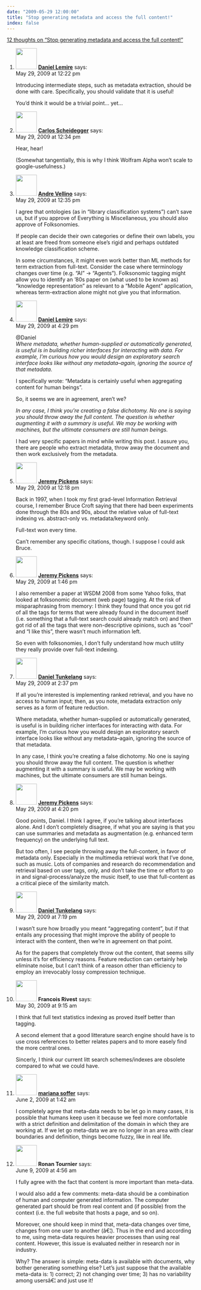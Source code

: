 ```yaml
---
date: "2009-05-29 12:00:00"
title: "Stop generating metadata and access the full content!"
index: false
---
```


[12 thoughts on &ldquo;Stop generating metadata and access the full content!&rdquo;](/lemire/blog/2009/05-29-stop-generating-metadata-and-access-the-full-content-instead)

<ol class="comment-list">
<li id="comment-50939" class="comment byuser comment-author-lemire bypostauthor even thread-even depth-1">
<div class="comment-author vcard">
<img alt src="https://secure.gravatar.com/avatar/2ca999bef9535950f5b84281a4dab006?s=56&#038;d=mm&#038;r=g" srcset="https://secure.gravatar.com/avatar/2ca999bef9535950f5b84281a4dab006?s=112&#038;d=mm&#038;r=g 2x" class="avatar avatar-56 photo" height="56" width="56" decoding="async" /> <b class="fn"><a href="https://lemire.me/blog/" class="url" rel="ugc">Daniel Lemire</a></b> <span class="says">says:</span> </div>
<div class="comment-metadata"><time datetime="2009-05-29T12:22:56+00:00">May 29, 2009 at 12:22 pm</time></a> </div>
<div class="comment-content">
<p>Introducing intermediate steps, such as metadata extraction, should be done with care. Specifically, you should validate that it is useful!</p>
<p>You&rsquo;d think it would be a trivial point&#8230; yet&#8230;</p>
</div>
</li>
<li id="comment-50940" class="comment odd alt thread-odd thread-alt depth-1">
<div class="comment-author vcard">
<img alt src="https://secure.gravatar.com/avatar/c2bec02e8103bede57545b00b47d6953?s=56&#038;d=mm&#038;r=g" srcset="https://secure.gravatar.com/avatar/c2bec02e8103bede57545b00b47d6953?s=112&#038;d=mm&#038;r=g 2x" class="avatar avatar-56 photo" height="56" width="56" decoding="async" /> <b class="fn"><a href="https://carlosscheidegger.wordpress.com/" class="url" rel="ugc external nofollow">Carlos Scheidegger</a></b> <span class="says">says:</span> </div>
<div class="comment-metadata"><time datetime="2009-05-29T12:34:00+00:00">May 29, 2009 at 12:34 pm</time></a> </div>
<div class="comment-content">
<p>Hear, hear!</p>
<p>(Somewhat tangentially, this is why I think Wolfram Alpha won&rsquo;t scale to google-usefulness.)</p>
</div>
</li>
<li id="comment-50941" class="comment even thread-even depth-1">
<div class="comment-author vcard">
<img alt src="https://secure.gravatar.com/avatar/8e2e3a01bf33747391457d97e0df832b?s=56&#038;d=mm&#038;r=g" srcset="https://secure.gravatar.com/avatar/8e2e3a01bf33747391457d97e0df832b?s=112&#038;d=mm&#038;r=g 2x" class="avatar avatar-56 photo" height="56" width="56" loading="lazy" decoding="async" /> <b class="fn"><a href="https://synthese.wordpress.com/" class="url" rel="ugc external nofollow">Andre Vellino</a></b> <span class="says">says:</span> </div>
<div class="comment-metadata"><time datetime="2009-05-29T12:35:28+00:00">May 29, 2009 at 12:35 pm</time></a> </div>
<div class="comment-content">
<p>I agree that ontologies (as in &ldquo;library classification systems&rdquo;) can&rsquo;t save us, but if you approve of Everything is Miscellaneous, you should also approve of Folksonomies.</p>
<p>If people can decide their own categories or define their own labels, you at least are freed from someone else&rsquo;s rigid and perhaps outdated knowledge classification scheme. </p>
<p>In some circumstances, it might even work better than ML methods for term extraction from full-text. Consider the case where terminology changes over time (e.g. &ldquo;AI&rdquo; -&gt; &ldquo;Agents&rdquo;). Folksonomic tagging might allow you to identify an &rsquo;80s paper on (what used to be known as) &ldquo;knowledge representation&rdquo; as relevant to a &ldquo;Mobile Agent&rdquo; application, whereas term-extraction alone might not give you that information.</p>
</div>
</li>
<li id="comment-50945" class="comment byuser comment-author-lemire bypostauthor odd alt thread-odd thread-alt depth-1">
<div class="comment-author vcard">
<img alt src="https://secure.gravatar.com/avatar/2ca999bef9535950f5b84281a4dab006?s=56&#038;d=mm&#038;r=g" srcset="https://secure.gravatar.com/avatar/2ca999bef9535950f5b84281a4dab006?s=112&#038;d=mm&#038;r=g 2x" class="avatar avatar-56 photo" height="56" width="56" loading="lazy" decoding="async" /> <b class="fn"><a href="https://lemire.me/blog/" class="url" rel="ugc">Daniel Lemire</a></b> <span class="says">says:</span> </div>
<div class="comment-metadata"><time datetime="2009-05-29T16:29:40+00:00">May 29, 2009 at 4:29 pm</time></a> </div>
<div class="comment-content">
<p>@Daniel<br/>
<i> Where metadata, whether human-supplied or automatically generated, is useful is in building richer interfaces for interacting with data. For example, I&rsquo;m curious how you would design an exploratory search interface looks like without any metadata&#8211;again, ignoring the source of that metadata.</i></p>
<p>I specifically wrote: &ldquo;Metadata is certainly useful when aggregating content for human beings&rdquo;.</p>
<p>So, it seems we are in agreement, aren&rsquo;t we?</p>
<p><i> In any case, I think you&rsquo;re creating a false dichotomy. No one is saying you should throw away the full content. The question is whether augmenting it with a summary is useful. We may be working with machines, but the ultimate consumers are still human beings.</i></p>
<p>I had very specific papers in mind while writing this post. I assure you, there are people who extract metadata, throw away the document and then work exclusively from the metadata.</p>
</div>
</li>
<li id="comment-50938" class="comment even thread-even depth-1">
<div class="comment-author vcard">
<img alt src="https://secure.gravatar.com/avatar/a05d00c7d0b4dba76793b2dae0644bb0?s=56&#038;d=mm&#038;r=g" srcset="https://secure.gravatar.com/avatar/a05d00c7d0b4dba76793b2dae0644bb0?s=112&#038;d=mm&#038;r=g 2x" class="avatar avatar-56 photo" height="56" width="56" loading="lazy" decoding="async" /> <b class="fn"><a href="http://irgupf.com" class="url" rel="ugc external nofollow">Jeremy Pickens</a></b> <span class="says">says:</span> </div>
<div class="comment-metadata"><time datetime="2009-05-29T12:18:09+00:00">May 29, 2009 at 12:18 pm</time></a> </div>
<div class="comment-content">
<p>Back in 1997, when I took my first grad-level Information Retrieval course, I remember Bruce Croft saying that there had been experiments done through the 80s and 90s, about the relative value of full-text indexing vs. abstract-only vs. metadata/keyword only.</p>
<p>Full-text won every time. </p>
<p>Can&rsquo;t remember any specific citations, though. I suppose I could ask Bruce.</p>
</div>
</li>
<li id="comment-50942" class="comment odd alt thread-odd thread-alt depth-1">
<div class="comment-author vcard">
<img alt src="https://secure.gravatar.com/avatar/a05d00c7d0b4dba76793b2dae0644bb0?s=56&#038;d=mm&#038;r=g" srcset="https://secure.gravatar.com/avatar/a05d00c7d0b4dba76793b2dae0644bb0?s=112&#038;d=mm&#038;r=g 2x" class="avatar avatar-56 photo" height="56" width="56" loading="lazy" decoding="async" /> <b class="fn"><a href="http://irgupf.com" class="url" rel="ugc external nofollow">Jeremy Pickens</a></b> <span class="says">says:</span> </div>
<div class="comment-metadata"><time datetime="2009-05-29T13:46:40+00:00">May 29, 2009 at 1:46 pm</time></a> </div>
<div class="comment-content">
<p>I also remember a paper at WSDM 2008 from some Yahoo folks, that looked at folksonomic document (web page) tagging. At the risk of misparaphrasing from memory: I think they found that once you got rid of all the tags for terms that were already found in the document itself (i.e. something that a full-text search could already match on) and then got rid of all the tags that were non-descriptive opinions, such as &ldquo;cool&rdquo; and &ldquo;I like this&rdquo;, there wasn&rsquo;t much information left. </p>
<p>So even with folksonomies, I don&rsquo;t fully understand how much utility they really provide over full-text indexing.</p>
</div>
</li>
<li id="comment-50943" class="comment even thread-even depth-1">
<div class="comment-author vcard">
<img alt src="https://secure.gravatar.com/avatar/e9a1ce0b75918ac8c05ae1e83ebeab69?s=56&#038;d=mm&#038;r=g" srcset="https://secure.gravatar.com/avatar/e9a1ce0b75918ac8c05ae1e83ebeab69?s=112&#038;d=mm&#038;r=g 2x" class="avatar avatar-56 photo" height="56" width="56" loading="lazy" decoding="async" /> <b class="fn"><a href="http://thenoisychannel.com/" class="url" rel="ugc external nofollow">Daniel Tunkelang</a></b> <span class="says">says:</span> </div>
<div class="comment-metadata"><time datetime="2009-05-29T14:37:12+00:00">May 29, 2009 at 2:37 pm</time></a> </div>
<div class="comment-content">
<p>If all you&rsquo;re interested is implementing ranked retrieval, and you have no access to human input; then, as you note, metadata extraction only serves as a form of feature reduction. </p>
<p>Where metadata, whether human-supplied or automatically generated, is useful is in building richer interfaces for interacting with data. For example, I&rsquo;m curious how you would design an exploratory search interface looks like without any metadata&#8211;again, ignoring the source of that metadata.</p>
<p>In any case, I think you&rsquo;re creating a false dichotomy. No one is saying you should throw away the full content. The question is whether augmenting it with a summary is useful. We may be working with machines, but the ultimate consumers are still human beings.</p>
</div>
</li>
<li id="comment-50944" class="comment odd alt thread-odd thread-alt depth-1">
<div class="comment-author vcard">
<img alt src="https://secure.gravatar.com/avatar/a05d00c7d0b4dba76793b2dae0644bb0?s=56&#038;d=mm&#038;r=g" srcset="https://secure.gravatar.com/avatar/a05d00c7d0b4dba76793b2dae0644bb0?s=112&#038;d=mm&#038;r=g 2x" class="avatar avatar-56 photo" height="56" width="56" loading="lazy" decoding="async" /> <b class="fn"><a href="http://irgupf.com" class="url" rel="ugc external nofollow">Jeremy Pickens</a></b> <span class="says">says:</span> </div>
<div class="comment-metadata"><time datetime="2009-05-29T16:20:21+00:00">May 29, 2009 at 4:20 pm</time></a> </div>
<div class="comment-content">
<p>Good points, Daniel. I think I agree, if you&rsquo;re talking about interfaces alone. And I don&rsquo;t completely disagree, if what you are saying is that you can use summaries and metadata as augmentation (e.g. enhanced term frequency) on the underlying full text. </p>
<p>But too often, I see people throwing away the full-content, in favor of metadata only. Especially in the multimedia retrieval work that I&rsquo;ve done, such as music. Lots of companies and research do recommendation and retrieval based on user tags, only, and don&rsquo;t take the time or effort to go in and signal-process/analyze the music itself, to use that full-content as a critical piece of the similarity match.</p>
</div>
</li>
<li id="comment-50946" class="comment even thread-even depth-1">
<div class="comment-author vcard">
<img alt src="https://secure.gravatar.com/avatar/e9a1ce0b75918ac8c05ae1e83ebeab69?s=56&#038;d=mm&#038;r=g" srcset="https://secure.gravatar.com/avatar/e9a1ce0b75918ac8c05ae1e83ebeab69?s=112&#038;d=mm&#038;r=g 2x" class="avatar avatar-56 photo" height="56" width="56" loading="lazy" decoding="async" /> <b class="fn"><a href="http://thenoisychannel.com/" class="url" rel="ugc external nofollow">Daniel Tunkelang</a></b> <span class="says">says:</span> </div>
<div class="comment-metadata"><time datetime="2009-05-29T19:19:19+00:00">May 29, 2009 at 7:19 pm</time></a> </div>
<div class="comment-content">
<p>I wasn&rsquo;t sure how broadly you meant &ldquo;aggregating content&rdquo;, but if that entails any processing that might improve the ability of people to interact with the content, then we&rsquo;re in agreement on that point.</p>
<p>As for the papers that completely throw out the content, that seems silly unless it&rsquo;s for efficiency reasons. Feature reduction can certainly help eliminate noise, but I can&rsquo;t think of a reason other than efficiency to employ an irrevocably lossy compression technique.</p>
</div>
</li>
<li id="comment-50947" class="comment odd alt thread-odd thread-alt depth-1">
<div class="comment-author vcard">
<img alt src="https://secure.gravatar.com/avatar/227dcc8c79584bb4af4f6a463c1aa6f7?s=56&#038;d=mm&#038;r=g" srcset="https://secure.gravatar.com/avatar/227dcc8c79584bb4af4f6a463c1aa6f7?s=112&#038;d=mm&#038;r=g 2x" class="avatar avatar-56 photo" height="56" width="56" loading="lazy" decoding="async" /> <b class="fn">Francois Rivest</b> <span class="says">says:</span> </div>
<div class="comment-metadata"><time datetime="2009-05-30T09:15:47+00:00">May 30, 2009 at 9:15 am</time></a> </div>
<div class="comment-content">
<p>I think that full text statistics indexing as proved itself better than tagging.</p>
<p>A second element that a good litterature search engine should have is to use cross references to better relates papers and to more easely find the more central ones.</p>
<p>Sincerly, I think our current litt search schemes/indexes are obsolete compared to what we could have.</p>
</div>
</li>
<li id="comment-50951" class="comment even thread-even depth-1">
<div class="comment-author vcard">
<img alt src="https://secure.gravatar.com/avatar/9ebcb424936c7a6d6eb19bc6607f0f96?s=56&#038;d=mm&#038;r=g" srcset="https://secure.gravatar.com/avatar/9ebcb424936c7a6d6eb19bc6607f0f96?s=112&#038;d=mm&#038;r=g 2x" class="avatar avatar-56 photo" height="56" width="56" loading="lazy" decoding="async" /> <b class="fn"><a href="https://singyourownlullaby.blogspot.com" class="url" rel="ugc external nofollow">mariana soffer</a></b> <span class="says">says:</span> </div>
<div class="comment-metadata"><time datetime="2009-06-02T01:42:10+00:00">June 2, 2009 at 1:42 am</time></a> </div>
<div class="comment-content">
<p>I completely agree that meta-data needs to be let go in many cases, it is possible that humans keep usen it because we feel more comfortable with a strict definition and delimitation of the domain in which they are working at. If we let go meta-data we are no longer in an area with clear boundaries and definition, things become fuzzy, like in real life.</p>
</div>
</li>
<li id="comment-50957" class="comment odd alt thread-odd thread-alt depth-1">
<div class="comment-author vcard">
<img alt src="https://secure.gravatar.com/avatar/becf4a1a93c2f462d5507814a4843ed4?s=56&#038;d=mm&#038;r=g" srcset="https://secure.gravatar.com/avatar/becf4a1a93c2f462d5507814a4843ed4?s=112&#038;d=mm&#038;r=g 2x" class="avatar avatar-56 photo" height="56" width="56" loading="lazy" decoding="async" /> <b class="fn">Ronan Tournier</b> <span class="says">says:</span> </div>
<div class="comment-metadata"><time datetime="2009-06-09T04:56:45+00:00">June 9, 2009 at 4:56 am</time></a> </div>
<div class="comment-content">
<p>I fully agree with the fact that content is more important than meta-data.</p>
<p>I would also add a few comments: meta-data should be a combination of human and computer generated information. The computer generated part should be from real content and (if possible) from the context (i.e. the full website that hosts a page, and so on).</p>
<p>Moreover, one should keep in mind that, meta-data changes over time, changes from one user to another (â€¦). Thus in the end and according to me, using meta-data requires heavier processes than using real content. However, this issue is evaluated neither in research nor in industry.</p>
<p>Why? The answer is simple: meta-data is available with documents, why bother generating something else? Let&rsquo;s just suppose that the available meta-data is: 1) correct; 2) not changing over time; 3) has no variability among usersâ€¦ and just use it!</p>
</div>
</li>
</ol>

